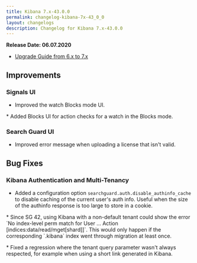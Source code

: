 ```yaml
---
title: Kibana 7.x-43.0.0
permalink: changelog-kibana-7x-43_0_0
layout: changelogs
description: Changelog for Kibana 7.x-43.0.0
---
```

<!--- Copyright 2020 floragunn GmbH -->

**Release Date: 06.07.2020**

* [Upgrade Guide from 6.x to 7.x](../_docs_installation/installation_upgrading_6_7.md)

## Improvements



### Signals UI

* Improved the watch Blocks mode UI.
<p />
* Added Blocks UI for action checks for a watch in the Blocks mode.
<p />


### Search Guard UI

* Improved error message when uploading a license that isn't valid.
<p />


## Bug Fixes



### Kibana Authentication and Multi-Tenancy

* Added a configuration option `searchguard.auth.disable_authinfo_cache` to disable caching of the current user's auth info. Useful when the size of the authinfo response is too large to store in a cookie.
<p />
* Since SG 42, using Kibana with a non-default tenant could show the error `No index-level perm match for User ... Action [indices:data/read/mget[shard]]`. This would only happen if the corresponding `.kibana` index went through migration at least once.
<p />
* Fixed a regression where the tenant query parameter wasn't always respected, for example when using a short link generated in Kibana.
<p />


